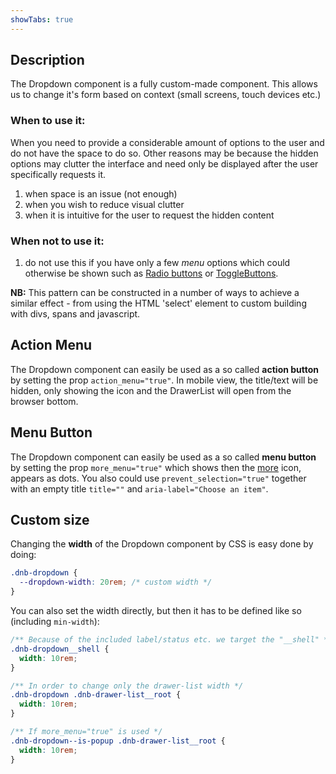 ```yaml
---
showTabs: true
---
```


## Description

The Dropdown component is a fully custom-made component. This allows us to change it's form based on context (small screens, touch devices etc.)

### When to use it:

When you need to provide a considerable amount of options to the user and do not have the space to do so. Other reasons may be because the hidden options may clutter the interface and need only be displayed after the user specifically requests it.

1. when space is an issue (not enough)
1. when you wish to reduce visual clutter
1. when it is intuitive for the user to request the hidden content

### When not to use it:

1. do not use this if you have only a few _menu_ options which could otherwise be shown such as [Radio buttons](/uilib/components/radio) or [ToggleButtons](/uilib/components/toggle-button).

**NB:** This pattern can be constructed in a number of ways to achieve a similar effect - from using the HTML 'select' element to custom building with divs, spans and javascript.

## Action Menu

The Dropdown component can easily be used as a so called **action button** by setting the prop `action_menu="true"`. In mobile view, the title/text will be hidden, only showing the icon and the DrawerList will open from the browser bottom.

## Menu Button

The Dropdown component can easily be used as a so called **menu button** by setting the prop `more_menu="true"` which shows then the [more](/icons/primary#icon-more) icon, appears as dots. You also could use `prevent_selection="true"` together with an empty title `title=""` and `aria-label="Choose an item"`.

## Custom size

Changing the **width** of the Dropdown component by CSS is easy done by doing:

```css
.dnb-dropdown {
  --dropdown-width: 20rem; /* custom width */
}
```

You can also set the width directly, but then it has to be defined like so (including `min-width`):

```css
/** Because of the included label/status etc. we target the "__shell" */
.dnb-dropdown__shell {
  width: 10rem;
}

/** In order to change only the drawer-list width */
.dnb-dropdown .dnb-drawer-list__root {
  width: 10rem;
}

/** If more_menu="true" is used */
.dnb-dropdown--is-popup .dnb-drawer-list__root {
  width: 10rem;
}
```
